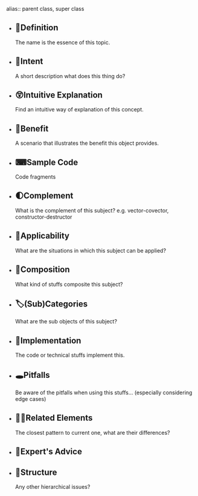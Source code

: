 alias:: parent class, super class

- ## 📝Definition
  The name is the essence of this topic.
- ## 🎯Intent
   A short description what does this thing do?
- ## 😲Intuitive Explanation
  Find an intuitive way of explanation of this concept.
- ## 🚀Benefit
   A scenario that illustrates the benefit this object provides.
- ## ⌨Sample Code
   Code fragments
- ## 🌓Complement
  What is the complement of this subject? e.g. vector-covector, constructor-destructor
- ## 🤳Applicability
   What are the situations in which this subject can be applied?
- ## 🧪Composition
  What kind of stuffs composite this subject?
- ## 🏷(Sub)Categories
  What are the sub objects of this subject?
- ## 🔎Implementation
   The code or technical stuffs implement this.
- ## 🕳Pitfalls
  Be aware of the pitfalls when using this stuffs... (especially considering edge cases)
- ## 🙋‍♂️Related Elements
   The closest pattern to current one, what are their differences?
- ## 🥼Expert's Advice
- ## 🧱Structure
  Any other hierarchical issues?